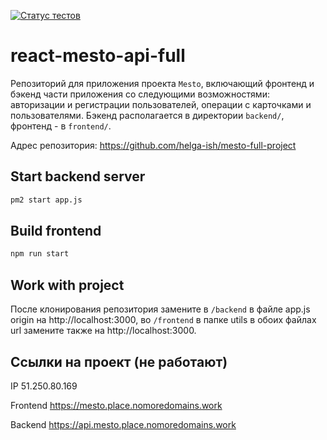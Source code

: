 [![Статус тестов](../../actions/workflows/tests.yml/badge.svg)](../../actions/workflows/tests.yml)

# react-mesto-api-full
Репозиторий для приложения проекта `Mesto`, включающий фронтенд и бэкенд части приложения со следующими возможностями: авторизации и регистрации пользователей, операции с карточками и пользователями. Бэкенд располагается в директории `backend/`, фронтенд - в `frontend/`. 

Адрес репозитория: https://github.com/helga-ish/mesto-full-project

## Start backend server

```bash
pm2 start app.js
```
## Build frontend

```bash
npm run start
```
## Work with project

После клонирования репозитория замените в `/backend` в файле app.js origin на http://localhost:3000, во `/frontend` в папке utils в обоих файлах url замените также на http://localhost:3000. 

## Ссылки на проект (не работают)

IP 51.250.80.169

Frontend https://mesto.place.nomoredomains.work

Backend https://api.mesto.place.nomoredomains.work
